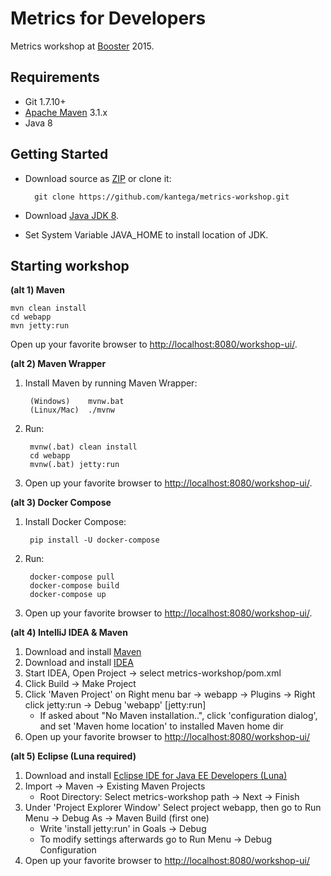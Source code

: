 # Metrics for Developers #

Metrics workshop at [Booster](http://www.boosterconf.no/) 2015.

## Requirements ##

* Git 1.7.10+
* [Apache Maven](http://maven.apache.org/) 3.1.x
* Java 8

## Getting Started ##

* Download source as [ZIP](https://github.com/kantega/metrics-workshop/archive/master.zip) or clone it:

        git clone https://github.com/kantega/metrics-workshop.git

* Download [Java JDK 8](http://www.oracle.com/technetwork/java/javase/downloads/index.html).
* Set System Variable JAVA_HOME to install location of JDK.

## Starting workshop ##

__(alt 1) Maven__

    mvn clean install
    cd webapp
    mvn jetty:run

Open up your favorite browser to [http://localhost:8080/workshop-ui/](http://localhost:8080/workshop-ui/).

__(alt 2) Maven Wrapper__

1. Install Maven by running Maven Wrapper:

        (Windows)    mvnw.bat
        (Linux/Mac)  ./mvnw

2. Run:

        mvnw(.bat) clean install
        cd webapp
        mvnw(.bat) jetty:run

3. Open up your favorite browser to [http://localhost:8080/workshop-ui/](http://localhost:8080/workshop-ui/).

__(alt 3) Docker Compose__

1. Install Docker Compose:

        pip install -U docker-compose

2. Run:

        docker-compose pull
        docker-compose build
        docker-compose up

3. Open up your favorite browser to [http://localhost:8080/workshop-ui/](http://localhost:8080/workshop-ui/).

__(alt 4) IntelliJ IDEA & Maven__

1. Download and install [Maven](https://maven.apache.org/download.html)
2. Download and install [IDEA](https://www.jetbrains.com/idea/download)
3. Start IDEA, Open Project -> select metrics-workshop/pom.xml
4. Click Build -> Make Project
5. Click 'Maven Project' on Right menu bar -> webapp -> Plugins -> Right click jetty:run -> Debug 'webapp' \[jetty:run\]
    * If asked about "No Maven installation..", click 'configuration dialog', and set 'Maven home location' to installed Maven home dir
6. Open up your favorite browser to [http://localhost:8080/workshop-ui/](http://localhost:8080/workshop-ui/)


__(alt 5) Eclipse (Luna required)__

1. Download and install [Eclipse IDE for Java EE Developers (Luna)](https://eclipse.org/downloads/packages/eclipse-ide-java-ee-developers/lunar)
2. Import -> Maven -> Existing Maven Projects
    * Root Directory: Select metrics-workshop path -> Next -> Finish
3. Under 'Project Explorer Window' Select project webapp, then go to Run Menu -> Debug As -> Maven Build (first one)
    * Write 'install jetty:run' in Goals -> Debug
    * To modify settings afterwards go to Run Menu -> Debug Configuration
4. Open up your favorite browser to [http://localhost:8080/workshop-ui/](http://localhost:8080/workshop-ui/)
